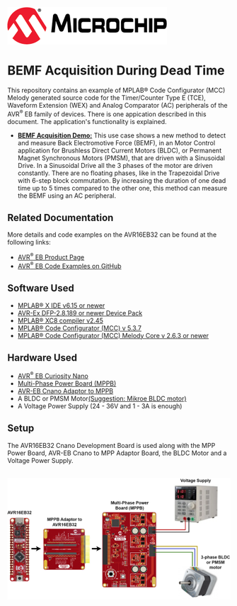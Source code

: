 [![MCHP](images/microchip.png)](https://www.microchip.com)

# BEMF Acquisition During Dead Time

This repository contains an example of MPLAB® Code Configurator (MCC) Melody generated source code for the Timer/Counter Type E (TCE), Waveform Extension (WEX) and Analog Comparator (AC) peripherals of the AVR<sup>®</sup> EB family of devices. There is one appication described in this document. The application's functionality is explained.

* [<strong>BEMF Acquisition Demo:</strong>](BEMF_Acquisition_Demo) This use case shows a new method to detect and measure Back Electromotive Force (BEMF), in an Motor Control application for Brushless Direct Current Motors (BLDC), or Permanent Magnet Synchronous Motors (PMSM), that are driven with a Sinusoidal Drive. In a Sinusoidal Drive all the 3 phases of the motor are driven constantly. There are no floating phases, like in the Trapezoidal Drive with 6-step block commutation. By increasing the duration of one dead time up to 5 times compared to the other one, this method can measure the BEMF using an AC peripheral.

## Related Documentation

More details and code examples on the AVR16EB32 can be found at the following links:

- [AVR<sup>®</sup> EB Product Page](https://www.microchip.com/en-us/product/AVR16EB32)
- [AVR<sup>®</sup> EB Code Examples on GitHub](https://github.com/microchip-pic-avr-examples?q=AVR16EB32)

## Software Used

- [MPLAB® X IDE v6.15 or newer](https://www.microchip.com/en-us/tools-resources/develop/mplab-x-ide)
- [AVR-Ex DFP-2.8.189 or newer Device Pack](https://packs.download.microchip.com/)
- [MPLAB® XC8 compiler v2.45](https://www.microchip.com/en-us/tools-resources/develop/mplab-xc-compilers/downloads-documentation#XC8)
- [MPLAB® Code Configurator (MCC) v 5.3.7](https://www.microchip.com/en-us/tools-resources/configure/mplab-code-configurator)
- [MPLAB® Code Configurator (MCC) Melody Core v 2.6.3 or newer](https://www.microchip.com/en-us/tools-resources/configure/mplab-code-configurator)

## Hardware Used

- [AVR<sup>®</sup> EB Curiosity Nano](https://www.microchip.com/en-us/product/AVR16EB32)
- [Multi-Phase Power Board (MPPB)](https://www.microchip.com/en-us/product/AVR16EB32)
- [AVR-EB Cnano Adaptor to MPPB](https://www.microchip.com/en-us/product/AVR16EB32)
- A BLDC or PMSM Motor[(Suggestion: Mikroe BLDC motor)](https://www.mikroe.com/motor-bldc-42blf01-with-hall-sensor)
- A Voltage Power Supply (24 - 36V and 1 - 3A is enough)

## Setup

The AVR16EB32 Cnano Development Board is used along with the MPP Power Board, AVR-EB Cnano to MPP Adaptor Board, the BLDC Motor and a Voltage Power Supply.

<br><img src="images/full_setup.png">